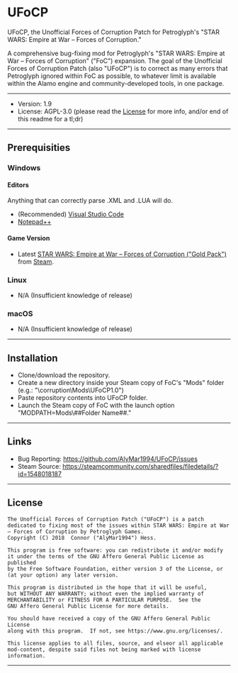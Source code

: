 # UFoCP
UFoCP, the Unofficial Forces of Corruption Patch for Petroglyph's "STAR WARS: Empire at War – Forces of Corruption."

A comprehensive bug-fixing mod for Petroglyph's "STAR WARS: Empire at War – Forces of Corruption" ("FoC") expansion. The goal of the Unofficial Forces of Corruption Patch (also "UFoCP") is to correct as many errors that Petroglyph ignored within FoC as possible, to whatever limit is available within the Alamo engine and community-developed tools, in one package.

---

* Version: 1.9
* License: AGPL-3.0 (please read the [License](https://github.com/AlyMar1994/UFoCP/blob/master/LICENSE) for more info, and/or end of this readme for a tl;dr)

---

## Prerequisities
### Windows
#### Editors
Anything that can correctly parse .XML and .LUA will do.
* (Recommended) [Visual Studio Code](https://code.visualstudio.com/)
* [Notepad++](https://notepad-plus-plus.org/)

#### Game Version
* Latest [STAR WARS: Empire at War – Forces of Corruption ("Gold Pack")](https://store.steampowered.com/app/32470/STAR_WARS_Empire_at_War__Gold_Pack/) from [Steam](https://store.steampowered.com/).

### Linux
* N/A (Insufficient knowledge of release)

### macOS
* N/A (Insufficient knowledge of release)

----

## Installation
* Clone/download the repository.
* Create a new directory inside your Steam copy of FoC's "Mods" folder (e.g.: "\corruption\Mods\UFoCP1.0\")
* Paste repository contents into UFoCP folder.
* Launch the Steam copy of FoC with the launch option "MODPATH=Mods\\##Folder Name##."

----

## Links
- Bug Reporting: https://github.com/AlyMar1994/UFoCP/issues
- Steam Source: https://steamcommunity.com/sharedfiles/filedetails/?id=1548018187

----

## License
    The Unofficial Forces of Corruption Patch ("UFoCP") is a patch dedicated to fixing most of the issues within STAR WARS: Empire at War – Forces of Corruption by Petroglyph Games.
    Copyright (C) 2018  Connor ("AlyMar1994") Hess.

    This program is free software: you can redistribute it and/or modify
    it under the terms of the GNU Affero General Public License as published
    by the Free Software Foundation, either version 3 of the License, or
    (at your option) any later version.

    This program is distributed in the hope that it will be useful,
    but WITHOUT ANY WARRANTY; without even the implied warranty of
    MERCHANTABILITY or FITNESS FOR A PARTICULAR PURPOSE.  See the
    GNU Affero General Public License for more details.

    You should have received a copy of the GNU Affero General Public License
    along with this program.  If not, see https://www.gnu.org/licenses/.

	This license applies to all files, source, and elseor all applicable mod-content, despite said files not being marked with license information.

----
